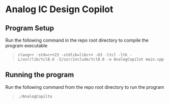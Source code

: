 # Analog IC Design Copilot

## Program Setup

Run the following command in the repo root directory to compile the program executable
> `clang++ -std=c++23 -stdlib=libc++ -O3 -ltcl -ltk -L/usr/lib/tcl8.6 -I/usr/include/tcl8.6 -o AnalogCopilot main.cpp`

## Running the program

Run the following command from the repo root directory to run the program
> `./AnalogCopilto`
